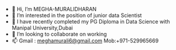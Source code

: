 - 👋 Hi, I’m MEGHA-MURALIDHARAN
- 👀 I’m interested in the position of junior data Scientist
- 🌱 I have recently completed my PG Diploma in Data Science with Manipal University,Dubai
- 💞️ I’m looking to collaborate on working
- 📫 Gmail : meghamurali6@gmail.com Mob:+971-529965669

<!---
MEGHA-MURALI/MEGHA-MURALI is a ✨ special ✨ repository because its `README.md` (this file) appears on your GitHub profile.
You can click the Preview link to take a look at your changes.
--->
